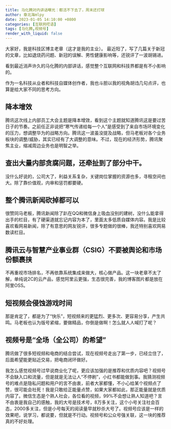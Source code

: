 ```yaml
---
title: 马化腾对内讲话曝光：都活不下去了，周末还打球
author: 章北海mlpy
date: 2023-01-05 14:10:00 +0800
categories: [互联网呓语]
tags: [马化腾,视频号]
render_with_liquid: false
---
```


大家好，我是科技区博主老章（这才是我的主业）。
最近阳了，写了几篇关于新冠的文章，比如退烧药问题、新冠的误解、男性健康影响等，还锐评了一波胡锡进。

看到最近消声许久的马化腾的内部讲话，感觉整个互联网和科技界都是有不小影响的。

作为一名科技从业者和科技自媒体创作者，我也斗胆以我的视角胡诌几句点评，也算是给大家不同的思考方向。

## 降本增效

腾讯这次线上内部员工大会主题是降本增效，看到这个主题就知道腾讯这是要过苦日子的节奏。之前任正非说把“寒气传递给每一个人”是感受到了来自市场环境变化的压力，想调整华为的战略方向。腾讯这一波虽没提及战略，但马老板对各个业务板块的调整/威胁，其实已经有了大调整的意味。不过，现在的经济形势，腾讯聚焦主业，缩减周边业务也是明智之举。

## 查出大量内部贪腐问题，还牵扯到了部分中干。

没什么好说的，公司大了，利益关系复杂，关键岗位掌握的资源也多，寻租空间也大。除了靠价值观，内审和惩罚都要硬。

## 整个腾讯新闻砍掉都可以

很赞同马老板，腾讯新闻除了趴在QQ和微信身上吸血没别的建树，没什么能拿得出手的栏目，有了硬渠道就忘记内容为本了，里面太多低质自媒体内容。我是比较喜欢看网易新闻，除了有意思的网友锐评，很多专题做的很棒，我还特别喜欢网易数读栏目。

## 腾讯云与智慧产业事业群（CSIG）不要被舆论和市场份额裹挟

不再重视市场排名，不再依靠系统集成来做大，核心做产品。这一块老章不太了解，单纯说2C的云产品，感觉阿里云更强，生态很完善，我的博客图片都是放在阿里OSS。

## 短视频会侵蚀游戏时间

那是肯定了，都是为了“快乐”，短视频来的更猛烈、更多次、更容易分享，产生共鸣。马老板也认为版号紧缩，要做精品，你倒是做啊！怎么就人人喊打了呢？

## 视频号是“全场（全公司）的希望”

腾讯做了很多短视频和电商的结合尝试，现在视频号走出了第一步，已经立住了，后面希望能更贴近交易，把电商闭环做好。

我怎么感觉视频号过早说商业化了呢，更应该加强的是推荐和优质内容吧？视频号不会缺入口和流量，但是就是无法让人“不停刷”，小红书都能做到事。我猜测视频号的难点是隐私问题和用户的言不由衷，前者大家都懂，不小心给某个视频点了赞，很可能会社死！我是只敢给正能量点赞，如果大家都如此，那正能量就是优质内容了。微信生态是个熟人社会，各位看的视频，99%不会想让熟人知道吧？言不由衷是我自己的感触，我的大号是技术号，8万多关注，这个小号关注社会百态，2000多关注，但是小号每天的阅读量早就秒杀大号了。视频号应该是一样的效果吧，说学习，都说要，但就是不行动。视频号和公众号强关联，这一块的推荐真的不好处理。